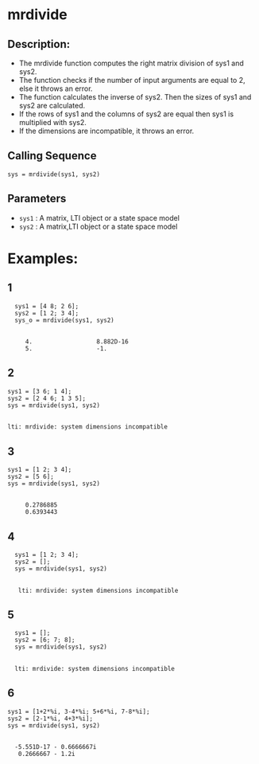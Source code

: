 # mrdivide
## Description:
- The mrdivide function computes the right matrix division of sys1 and sys2.
- The function checks if the number of input arguments are equal to 2, else it throws an error.
- The function calculates the inverse of sys2. Then the sizes of sys1 and sys2 are calculated.
- If the rows of sys1 and the columns of sys2 are equal then sys1 is multiplied with sys2.
- If the dimensions are incompatible, it throws an error.
## Calling Sequence 
`sys = mrdivide(sys1, sys2)`
## Parameters 
- `sys1` : A matrix, LTI object or a state space model
- `sys2` : A matrix,LTI object or a state space model

# Examples:
## 1
      sys1 = [4 8; 2 6];  
      sys2 = [1 2; 3 4];  
      sys_o = mrdivide(sys1, sys2)
##
         4.                  8.882D-16
         5.                  -1.
## 2
    sys1 = [3 6; 1 4];  
    sys2 = [2 4 6; 1 3 5];  
    sys = mrdivide(sys1, sys2)
##
    lti: mrdivide: system dimensions incompatible
## 3
    sys1 = [1 2; 3 4];  
    sys2 = [5 6];  
    sys = mrdivide(sys1, sys2)
##
         0.2786885
         0.6393443
## 4
      sys1 = [1 2; 3 4];  
      sys2 = [];  
      sys = mrdivide(sys1, sys2)
##
       lti: mrdivide: system dimensions incompatible
## 5
      sys1 = [];
      sys2 = [6; 7; 8];
      sys = mrdivide(sys1, sys2)   
##
      lti: mrdivide: system dimensions incompatible
## 6
```
sys1 = [1+2*%i, 3-4*%i; 5+6*%i, 7-8*%i];
sys2 = [2-1*%i, 4+3*%i];
sys = mrdivide(sys1, sys2)

```
##
```
  -5.551D-17 - 0.6666667i
   0.2666667 - 1.2i      
```


